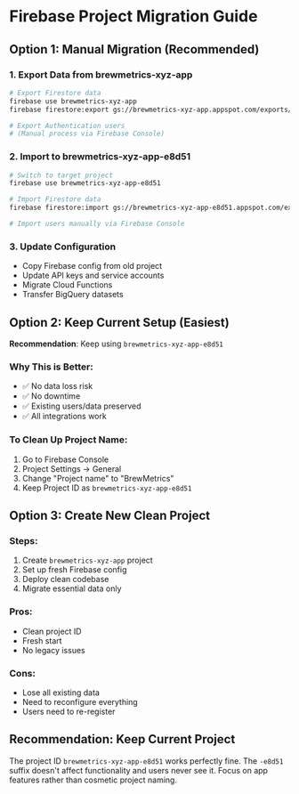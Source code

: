 # Firebase Project Migration Guide

## Option 1: Manual Migration (Recommended)

### **1. Export Data from brewmetrics-xyz-app**
```bash
# Export Firestore data
firebase use brewmetrics-xyz-app
firebase firestore:export gs://brewmetrics-xyz-app.appspot.com/exports/

# Export Authentication users
# (Manual process via Firebase Console)
```

### **2. Import to brewmetrics-xyz-app-e8d51**
```bash
# Switch to target project
firebase use brewmetrics-xyz-app-e8d51

# Import Firestore data
firebase firestore:import gs://brewmetrics-xyz-app-e8d51.appspot.com/exports/

# Import users manually via Firebase Console
```

### **3. Update Configuration**
- Copy Firebase config from old project
- Update API keys and service accounts
- Migrate Cloud Functions
- Transfer BigQuery datasets

## Option 2: Keep Current Setup (Easiest)

**Recommendation**: Keep using `brewmetrics-xyz-app-e8d51`

### **Why This is Better:**
- ✅ No data loss risk
- ✅ No downtime
- ✅ Existing users/data preserved
- ✅ All integrations work

### **To Clean Up Project Name:**
1. Go to Firebase Console
2. Project Settings → General
3. Change "Project name" to "BrewMetrics"
4. Keep Project ID as `brewmetrics-xyz-app-e8d51`

## Option 3: Create New Clean Project

### **Steps:**
1. Create `brewmetrics-xyz-app` project
2. Set up fresh Firebase config
3. Deploy clean codebase
4. Migrate essential data only

### **Pros:**
- Clean project ID
- Fresh start
- No legacy issues

### **Cons:**
- Lose all existing data
- Need to reconfigure everything
- Users need to re-register

## **Recommendation: Keep Current Project**

The project ID `brewmetrics-xyz-app-e8d51` works perfectly fine. The `-e8d51` suffix doesn't affect functionality and users never see it. Focus on app features rather than cosmetic project naming.
